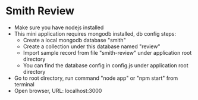 # Smith Review

* Make sure you have nodejs installed
* This mini application requires mongodb installed, db config steps:
	- Create a local mongodb database "smith"
	- Create a collection under this database named "review"
	- Import sample record from file "smith-review" under application root directory
	- You can find the database config in config.js under application root directory
* Go to root directory, run command "node app" or "npm start" from terminal
* Open browser, URL: localhost:3000